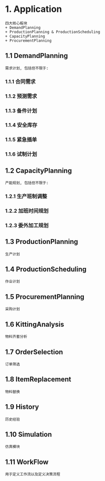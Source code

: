 # 1. Application
    四大核心板块
    + DemandPlanning
    + ProductionPlanning & ProductionScheduling
    + CapacityPlanning
    + ProcurementPlanning

## 1.1 DemandPlanning
    需求计划, 包括但不限于:
### 1.1.1 合同需求
### 1.1.2 预测需求
### 1.1.3 备件计划
### 1.1.4 安全库存
### 1.1.5 紧急插单
### 1.1.6 试制计划

## 1.2 CapacityPlanning
    产能规划, 包括但不限于:
### 1.2.1 生产班制调整
### 1.2.2 加班时间规划
### 1.2.3 委外加工规划

## 1.3 ProductionPlanning
    生产计划

## 1.4 ProductionScheduling
    作业计划

## 1.5 ProcurementPlanning
    采购计划

## 1.6 KittingAnalysis
    物料齐套分析

## 1.7 OrderSelection
    订单筛选

## 1.8 ItemReplacement
    物料替换

## 1.9 History
    历史经验

## 1.10 Simulation
    仿真模块

## 1.11 WorkFlow
    用于定义工作流以及定义决策流程
